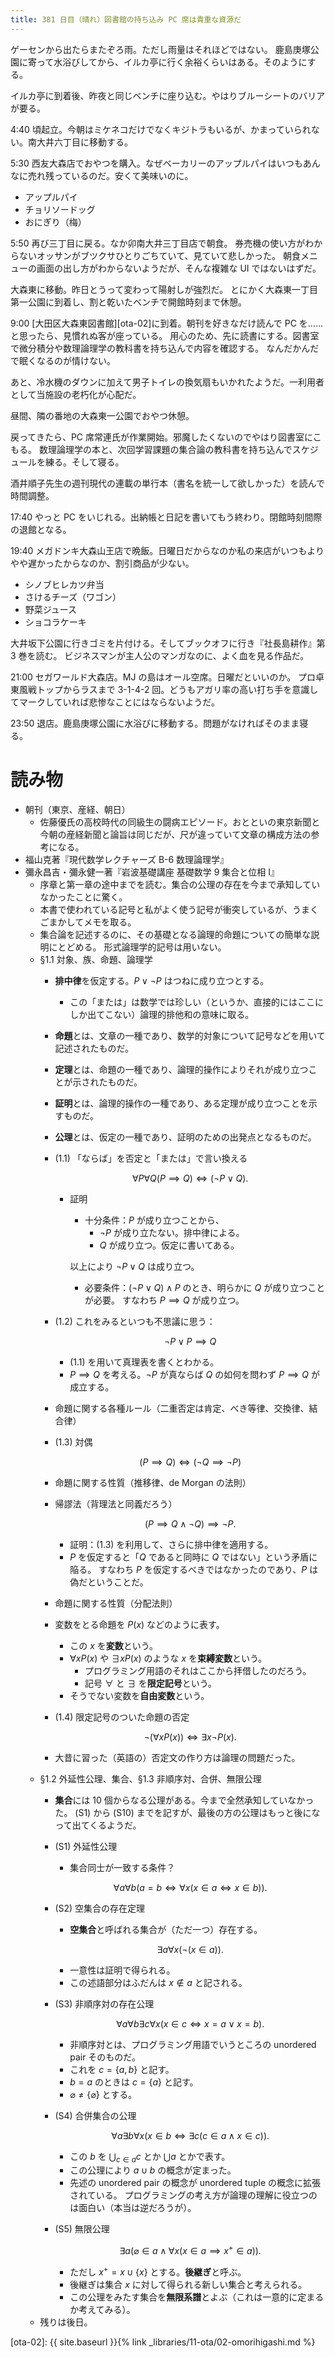 ```yaml
---
title: 381 日目（晴れ）図書館の持ち込み PC 席は貴重な資源だ
---
```


ゲーセンから出たらまたぞろ雨。ただし雨量はそれほどではない。
鹿島庚塚公園に寄って水浴びしてから、イルカ亭に行く余裕くらいはある。そのようにする。

イルカ亭に到着後、昨夜と同じベンチに座り込む。やはりブルーシートのバリアが要る。

4:40 頃起立。今朝はミケネコだけでなくキジトラもいるが、かまっていられない。南大井六丁目に移動する。

5:30 西友大森店でおやつを購入。なぜベーカリーのアップルパイはいつもあんなに売れ残っているのだ。安くて美味いのに。
* アップルパイ
* チョリソードッグ
* おにぎり（梅）

5:50 再び三丁目に戻る。なか卯南大井三丁目店で朝食。
券売機の使い方がわからないオッサンがブツクサひとりごちていて、見ていて悲しかった。
朝食メニューの画面の出し方がわからないようだが、そんな複雑な UI ではないはずだ。

大森東に移動。昨日とうって変わって陽射しが強烈だ。
とにかく大森東一丁目第一公園に到着し、割と乾いたベンチで開館時刻まで休憩。

9:00 [大田区大森東図書館][ota-02]に到着。朝刊を好きなだけ読んで PC を……と思ったら、見慣れぬ客が座っている。
用心のため、先に読書にする。図書室で微分積分や数理論理学の教科書を持ち込んで内容を確認する。
なんだかんだで眠くなるのが情けない。

あと、冷水機のダウンに加えて男子トイレの換気扇もいかれたようだ。一利用者として当施設の老朽化が心配だ。

昼間、隣の番地の大森東一公園でおやつ休憩。

戻ってきたら、PC 席常連氏が作業開始。邪魔したくないのでやはり図書室にこもる。
数理論理学の本と、次回学習課題の集合論の教科書を持ち込んでスケジュールを練る。そして寝る。

酒井順子先生の週刊現代の連載の単行本（書名を統一して欲しかった）を読んで時間調整。

17:40 やっと PC をいじれる。出納帳と日記を書いてもう終わり。閉館時刻間際の退館となる。

19:40 メガドンキ大森山王店で晩飯。日曜日だからなのか私の来店がいつもよりやや遅かったからなのか、割引商品が少ない。
* シノブヒレカツ弁当
* さけるチーズ（ワゴン）
* 野菜ジュース
* ショコラケーキ

大井坂下公園に行きゴミを片付ける。そしてブックオフに行き『社長島耕作』第 3 巻を読む。
ビジネスマンが主人公のマンガなのに、よく血を見る作品だ。

21:00 セガワールド大森店。MJ の島はオール空席。日曜だといいのか。
プロ卓東風戦トップからラスまで 3-1-4-2 回。どうもアガリ率の高い打ち手を意識してマークしていれば悲惨なことにはならないようだ。

23:50 退店。鹿島庚塚公園に水浴びに移動する。問題がなければそのまま寝る。

# 読み物

* 朝刊（東京、産経、朝日）
  * 佐藤優氏の高校時代の同級生の闘病エピソード。おとといの東京新聞と今朝の産経新聞と論旨は同じだが、尺が違っていて文章の構成方法の参考になる。
* 福山克著『現代数学レクチャーズ B-6 数理論理学』
* 彌永昌吉・彌永健一著『岩波基礎講座 基礎数学 9 集合と位相 I』
  * 序章と第一章の途中までを読む。集合の公理の存在を今まで承知していなかったことに驚く。
  * 本書で使われている記号と私がよく使う記号が衝突しているが、うまくごまかしてメモを取る。
  * 集合論を記述するのに、その基礎となる論理的命題についての簡単な説明にとどめる。
    形式論理学的記号は用いない。
  * §1.1 対象、族、命題、論理学
    * **排中律**を仮定する。$P \lor \lnot P$ はつねに成り立つとする。
      * この「または」は数学では珍しい（というか、直接的にはここにしか出てこない）論理的排他和の意味に取る。
    * **命題**とは、文章の一種であり、数学的対象について記号などを用いて記述されたものだ。
    * **定理**とは、命題の一種であり、論理的操作によりそれが成り立つことが示されたものだ。
    * **証明**とは、論理的操作の一種であり、ある定理が成り立つことを示すものだ。
    * **公理**とは、仮定の一種であり、証明のための出発点となるものだ。
    * (1.1) 「ならば」を否定と「または」で言い換える

      $$
      \forall P \forall Q (P \implies Q) \iff (\lnot P \lor Q).
      $$

      * 証明
        * 十分条件：$P$ が成り立つことから、
          * $\lnot P$ が成り立たない。排中律による。
          * $Q$ が成り立つ。仮定に書いてある。

        以上により $\lnot P \lor Q$ は成り立つ。
        * 必要条件：$(\lnot P \lor Q) \land P$ のとき、明らかに $Q$ が成り立つことが必要。
          すなわち $P \implies Q$ が成り立つ。
    * (1.2) これをみるといつも不思議に思う：

      $$
      \lnot P \lor P \implies Q
      $$

      * (1.1) を用いて真理表を書くとわかる。
      * $P \implies Q$ を考える。$\lnot P$ が真ならば $Q$ の如何を問わず $P \implies Q$ が成立する。
    * 命題に関する各種ルール（二重否定は肯定、べき等律、交換律、結合律）
    * (1.3) 対偶

      $$
      (P \implies Q) \iff (\lnot Q \implies \lnot P)
      $$

    * 命題に関する性質（推移律、de Morgan の法則）
    * 帰謬法（背理法と同義だろう）

      $$
      (P \implies Q \land \lnot Q) \implies \lnot P.
      $$

      * 証明：(1.3) を利用して、さらに排中律を適用する。
      * $P$ を仮定すると「$Q$ であると同時に $Q$ ではない」という矛盾に陥る。
        すなわち $P$ を仮定するべきではなかったのであり、$P$ は偽だということだ。
    * 命題に関する性質（分配法則）
    * 変数をとる命題を $P(x)$ などのように表す。
      * この $x$ を**変数**という。
      * $\forall x P(x)$ や $\exists x P(x)$ のような $x$ を**束縛変数**という。
        * プログラミング用語のそれはここから拝借したのだろう。
        * 記号 $\forall$ と $\exists$ を**限定記号**という。
      * そうでない変数を**自由変数**という。
    * (1.4) 限定記号のついた命題の否定

      $$
      \lnot(\forall x P(x)) \iff \exists x \lnot P(x).
      $$

    * 大昔に習った（英語の）否定文の作り方は論理の問題だった。
  * §1.2 外延性公理、集合、§1.3 非順序対、合併、無限公理
    * **集合**には 10 個からなる公理がある。今まで全然承知していなかった。
      (S1) から (S10) までを記すが、最後の方の公理はもっと後になって出てくるようだ。
    * (S1) 外延性公理
      * 集合同士が一致する条件？

      $$
      \forall a \forall b (a = b \iff \forall x (x \in a \iff x \in b)).
      $$

    * (S2) 空集合の存在定理
      * **空集合**と呼ばれる集合が（ただ一つ）存在する。

      $$
      \exists a \forall x (\lnot (x \in a)).
      $$

      * 一意性は証明で得られる。
      * この述語部分はふだんは $x \notin a$ と記される。
    * (S3) 非順序対の存在公理

      $$
      \forall a \forall b \exists c \forall x (x \in c \iff x = a \lor x = b).
      $$

      * 非順序対とは、プログラミング用語でいうところの unordered pair そのものだ。
      * これを $c = \lbrace a, b\rbrace$ と記す。
      * $b = a$ のときは $c = \lbrace a\rbrace$ と記す。
      * $\varnothing \ne \lbrace\varnothing\rbrace$ とする。
    * (S4) 合併集合の公理

      $$
      \forall a \exists b \forall x (x \in b \iff \exists c (c \in a \land x \in c)).
      $$

      * この $b$ を $\displaystyle \bigcup_{c \in a}c$ とか $\displaystyle \bigcup a$ とかで表す。
      * この公理により $a \cup b$ の概念が定まった。
      * 先述の unordered pair の概念が unordered tuple の概念に拡張されている。
        プログラミングの考え方が論理の理解に役立つのは面白い（本当は逆だろうが）。
    * (S5) 無限公理

      $$
      \exists a (\varnothing \in a \land \forall x (x \in a \implies x^+ \in a)).
      $$

      * ただし $x^+ = x \cup \lbrace x\rbrace$ とする。**後継ぎ**と呼ぶ。
      * 後継ぎは集合 $x$ に対して得られる新しい集合と考えられる。
      * この公理をみたす集合を**無限系譜**とよぶ（これは一意的に定まるか考えてみる）。
  * 残りは後日。

[ota-02]: {{ site.baseurl }}{% link _libraries/11-ota/02-omorihigashi.md %}
